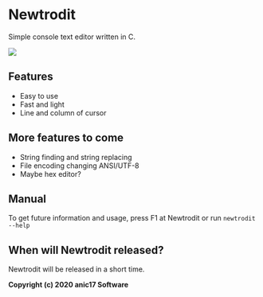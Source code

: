 # Newtrodit
Simple console text editor written in C. 

<img src="https://i.imgur.com/BtKcMDX.png">


## Features

- Easy to use
- Fast and light
- Line and column of cursor

## More features to come

- String finding and string replacing
- File encoding changing ANSI/UTF-8
- Maybe hex editor?

## Manual
To get future information and usage, press F1 at Newtrodit or run `newtrodit --help`

## When will Newtrodit released?

Newtrodit will be released in a short time.


**Copyright (c) 2020 anic17 Software**  
  
